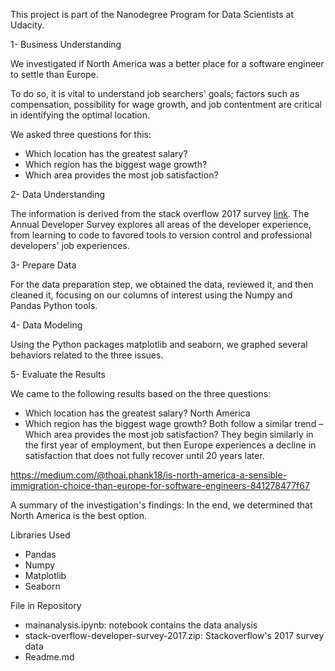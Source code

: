 This project is part of the Nanodegree Program for Data Scientists at Udacity.

1- Business Understanding

We investigated if North America was a better place for a software engineer to settle than Europe.

To do so, it is vital to understand job searchers' goals; factors such as compensation, possibility for wage growth, and job contentment are critical in identifying the optimal location.

We asked three questions for this: 
- Which location has the greatest salary?
- Which region has the biggest wage growth?
- Which area provides the most job satisfaction?

2- Data Understanding

The information is derived from the stack overflow 2017 survey [link](https://insights.stackoverflow.com/survey).
The Annual Developer Survey explores all areas of the developer experience, from learning to code to favored tools to version control and professional developers' job experiences.

3- Prepare Data

For the data preparation step, we obtained the data, reviewed it, and then cleaned it, focusing on our columns of interest using the Numpy and Pandas Python tools.

4- Data Modeling

Using the Python packages matplotlib and seaborn, we graphed several behaviors related to the three issues.

5- Evaluate the Results

We came to the following results based on the three questions: 
- Which location has the greatest salary? North America  
- Which region has the biggest wage growth? Both follow a similar trend 
– Which area provides the most job satisfaction? They begin similarly in the first year of employment, but then Europe experiences a decline in satisfaction that does not fully recover until 20 years later.


https://medium.com/@thoai.phank18/is-north-america-a-sensible-immigration-choice-than-europe-for-software-engineers-841278477f67

A summary of the investigation's findings: In the end, we determined that North America is the best option.

Libraries Used
- Pandas
- Numpy
- Matplotlib 
- Seaborn

File in Repository
- mainanalysis.ipynb: notebook contains the data analysis
- stack-overflow-developer-survey-2017.zip: Stackoverflow's 2017 survey data
- Readme.md
